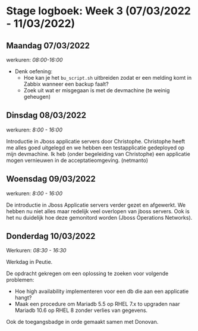 # Stage logboek: Week 3 (07/03/2022 - 11/03/2022)

## Maandag 07/03/2022

werkuren: _08:00-16:00_

- Denk oefening:
  - Hoe kan je het `bu_script.sh` uitbreiden zodat er een melding komt in Zabbix wanneer een backup faalt?
  - Zoek uit wat er misgegaan is met de devmachine (te weinig geheugen)

## Dinsdag 08/03/2022

werkuren: _8:00 - 16:00_

Introductie in Jboss applicatie servers door Christophe. Christophe heeft me alles goed uitgelegd en we hebben een testapplicatie gedeployed op mijn devmachine. Ik heb (onder begeleiding van Christophe) een applicatie mogen vernieuwen in de acceptatieomgeving. (netmanto)

## Woensdag 09/03/2022

werkuren: _8:00 - 16:00_

De introductie in Jboss Applicatie servers verder gezet en afgewerkt. We hebben nu niet alles maar redelijk veel overlopen van jboss servers. Ook is het nu duidelijk hoe deze gemonitord worden (Jboss Operations Networks).

## Donderdag 10/03/2022

Werkuren: _08:30 - 16:30_

Werkdag in Peutie.

De opdracht gekregen om een oplossing te zoeken voor volgende problemen:

- Hoe high availability implementeren voor een db die aan een applicatie hangt?
- Maak een procedure om Mariadb 5.5 op RHEL 7.x to upgraden naar Mariadb 10.6 op RHEL 8 zonder verlies van gegevens.

Ook de toegangsbadge in orde gemaakt samen met Donovan.
